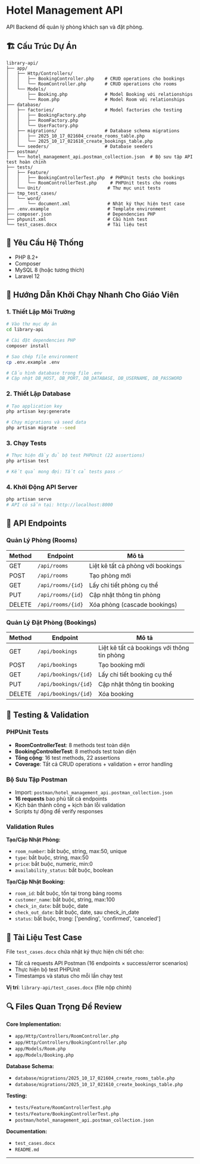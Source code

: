 # Hotel Management API 

API Backend để quản lý phòng khách sạn và đặt phòng.

## 🏗️ Cấu Trúc Dự Án

```
library-api/
├── app/
│   ├── Http/Controllers/
│   │   ├── BookingController.php    # CRUD operations cho bookings
│   │   └── RoomController.php       # CRUD operations cho rooms
│   └── Models/
│       ├── Booking.php              # Model Booking với relationships
│       └── Room.php                 # Model Room với relationships
├── database/
│   ├── factories/                   # Model factories cho testing
│   │   ├── BookingFactory.php
│   │   ├── RoomFactory.php
│   │   └── UserFactory.php
│   ├── migrations/                  # Database schema migrations
│   │   ├── 2025_10_17_021604_create_rooms_table.php
│   │   └── 2025_10_17_021610_create_bookings_table.php
│   └── seeders/                     # Database seeders
├── postman/
│   └── hotel_management_api.postman_collection.json  # Bộ sưu tập API test hoàn chỉnh
├── tests/
│   ├── Feature/
│   │   ├── BookingControllerTest.php  # PHPUnit tests cho bookings
│   │   └── RoomControllerTest.php     # PHPUnit tests cho rooms
│   └── Unit/                         # Thư mục unit tests
├── tmp_test_cases/
│   └── word/
│       └── document.xml              # Nhật ký thực hiện test case
├── .env.example                      # Template environment
├── composer.json                     # Dependencies PHP
├── phpunit.xml                       # Cấu hình test
└── test_cases.docx                   # Tài liệu test
```

## 🔧 Yêu Cầu Hệ Thống
- PHP 8.2+
- Composer
- MySQL 8 (hoặc tương thích)
- Laravel 12

## 🚀 Hướng Dẫn Khởi Chạy Nhanh Cho Giáo Viên

### 1. Thiết Lập Môi Trường
```bash
# Vào thư mục dự án
cd library-api

# Cài đặt dependencies PHP
composer install

# Sao chép file environment
cp .env.example .env

# Cấu hình database trong file .env
# Cập nhật DB_HOST, DB_PORT, DB_DATABASE, DB_USERNAME, DB_PASSWORD
```

### 2. Thiết Lập Database
```bash
# Tạo application key
php artisan key:generate

# Chạy migrations và seed data
php artisan migrate --seed
```

### 3. Chạy Tests
```bash
# Thực hiện đầy đủ bộ test PHPUnit (22 assertions)
php artisan test

# Kết quả mong đợi: Tất cả tests pass ✅
```

### 4. Khởi Động API Server
```bash
php artisan serve
# API có sẵn tại: http://localhost:8000
```

## 📡 API Endpoints

### Quản Lý Phòng (Rooms)
| Method | Endpoint | Mô tả |
|--------|----------|--------|
| GET | `/api/rooms` | Liệt kê tất cả phòng với bookings |
| POST | `/api/rooms` | Tạo phòng mới |
| GET | `/api/rooms/{id}` | Lấy chi tiết phòng cụ thể |
| PUT | `/api/rooms/{id}` | Cập nhật thông tin phòng |
| DELETE | `/api/rooms/{id}` | Xóa phòng (cascade bookings) |

### Quản Lý Đặt Phòng (Bookings)
| Method | Endpoint | Mô tả |
|--------|----------|--------|
| GET | `/api/bookings` | Liệt kê tất cả bookings với thông tin phòng |
| POST | `/api/bookings` | Tạo booking mới |
| GET | `/api/bookings/{id}` | Lấy chi tiết booking cụ thể |
| PUT | `/api/bookings/{id}` | Cập nhật thông tin booking |
| DELETE | `/api/bookings/{id}` | Xóa booking |

## 🧪 Testing & Validation

### PHPUnit Tests
- **RoomControllerTest**: 8 methods test toàn diện
- **BookingControllerTest**: 8 methods test toàn diện
- **Tổng cộng**: 16 test methods, 22 assertions
- **Coverage**: Tất cả CRUD operations + validation + error handling

### Bộ Sưu Tập Postman
- Import: `postman/hotel_management_api.postman_collection.json`
- **16 requests** bao phủ tất cả endpoints
- Kịch bản thành công + kịch bản lỗi validation
- Scripts tự động để verify responses

### Validation Rules
**Tạo/Cập Nhật Phòng:**
- `room_number`: bắt buộc, string, max:50, unique
- `type`: bắt buộc, string, max:50
- `price`: bắt buộc, numeric, min:0
- `availability_status`: bắt buộc, boolean

**Tạo/Cập Nhật Booking:**
- `room_id`: bắt buộc, tồn tại trong bảng rooms
- `customer_name`: bắt buộc, string, max:100
- `check_in_date`: bắt buộc, date
- `check_out_date`: bắt buộc, date, sau check_in_date
- `status`: bắt buộc, trong: ['pending', 'confirmed', 'canceled']


## 📝 Tài Liệu Test Case

File `test_cases.docx` chứa nhật ký thực hiện chi tiết cho:
- Tất cả requests API Postman (16 endpoints × success/error scenarios)
- Thực hiện bộ test PHPUnit
- Timestamps và status cho mỗi lần chạy test

**Vị trí**: `library-api/test_cases.docx` (file nộp chính)

## 🔍 Files Quan Trọng Để Review

**Core Implementation:**
- `app/Http/Controllers/RoomController.php`
- `app/Http/Controllers/BookingController.php`
- `app/Models/Room.php`
- `app/Models/Booking.php`

**Database Schema:**
- `database/migrations/2025_10_17_021604_create_rooms_table.php`
- `database/migrations/2025_10_17_021610_create_bookings_table.php`

**Testing:**
- `tests/Feature/RoomControllerTest.php`
- `tests/Feature/BookingControllerTest.php`
- `postman/hotel_management_api.postman_collection.json`

**Documentation:**
- `test_cases.docx`
- `README.md` 
---
